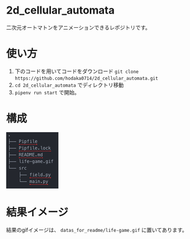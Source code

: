 # 2d_cellular_automata
二次元オートマトンをアニメーションできるレポジトリです。

# 使い方
1. 下のコードを用いてコードをダウンロード
`git clone https://github.com/hodaka0714/2d_cellular_automata.git`
2. `cd 2d_cellular_automata` でディレクトリ移動
3. `pipenv run start` で開始。

# 構成
![alt text](./datas_for_readme/tree.png)

# 結果イメージ
結果のgifイメージは、
`datas_for_readme/life-game.gif` に置いてあります。
